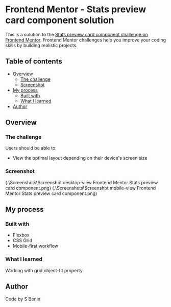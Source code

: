 # Frontend Mentor - Stats preview card component solution

This is a solution to the [Stats preview card component challenge on Frontend Mentor](https://www.frontendmentor.io/challenges/stats-preview-card-component-8JqbgoU62). Frontend Mentor challenges help you improve your coding skills by building realistic projects. 

## Table of contents

- [Overview](#overview)
  - [The challenge](#the-challenge)
  - [Screenshot](#screenshot)
- [My process](#my-process)
  - [Built with](#built-with)
  - [What I learned](#what-i-learned)
- [Author](#author)


## Overview

### The challenge

Users should be able to:

- View the optimal layout depending on their device's screen size

### Screenshot

(.\Screenshots\Screenshot desktop-view Frontend Mentor Stats preview card component.png)
(.\Screenshots\Screenshot mobile-view Frontend Mentor Stats preview card component.png)


## My process

### Built with

- Flexbox
- CSS Grid
- Mobile-first workflow

### What I learned

Working with grid,object-fit property

## Author

Code by S Benin

